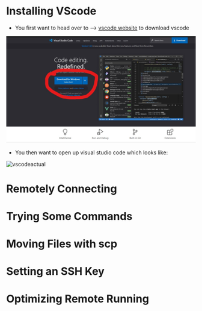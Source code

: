 # Installing VScode

* You first want to head over to --> [vscode website](https://code.visualstudio.com) to download vscode

![vscodewebsite](https://github.com/HyperBlitzer/cse15l-lab-reports/blob/main/vsdownloadcircle.jpg)

* You then want to open up visual studio code which looks like:

![vscodeactual]()



# Remotely Connecting




# Trying Some Commands





# Moving Files with scp





# Setting an SSH Key




# Optimizing Remote Running



